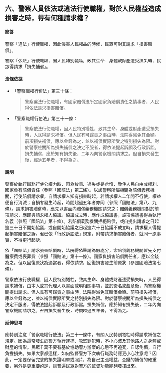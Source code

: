 ## 六、警察人員依法或違法行使職權，對於人民權益造成損害之時，得有何種請求權？

#### 簡答

警察「違法」行使職權，因此侵害人民權益的時候，民眾可對其請求「損害賠償」。

警察「依法」行使職權，因人民特別犧牲，致其生命、身體或財產遭受損失時，民眾得請求「損失補償」。

#### 法條依據

* 「警察職權行使法」第三十條：

   > 警察違法行使職權，有國家賠償法所定國家負賠償責任之情事者，人民得依法請求損害賠償。

* 「警察職權行使法」第三十一條：

   > 警察依法行使職權，因人民特別犧牲，致其生命、身體或財產遭受損失時，人民得請求補償。但人民有可歸責之事由時，法院得減免其金額。前項損失補償，應以金錢為之，並以補償實際所受之特別損失為限。對於警察機關所為損失補償之決定不服者，得依法提起訴願及行政訴訟。損失補償，應於知有損失後，二年內向警察機關請求之。但自損失發生後，經過五年者，不得為之。

#### 說明

警察於執行職務行使公權力時，因為故意、過失或是怠惰，致使人民自由或權利，國家負有賠償責任（參照「國賠法」第二條）。以該警察所屬機關為賠償義務機關，行使賠償請求權，自請求權人知有損害時起，若請求權人二年間不行使，權益便自行消滅；自損害發生時起，時間超過五年者亦同（參照「國賠法」第八、九條）。請求損害賠償時，應先以書面向賠償義務機關請求之；賠償義務機關對於前項請求，應即與請求權人協議。協議成立時，應作成協議書，該項協議書得為執行名義（參照「國賠法」第十條）。若賠償義務機關拒絕賠償，或自提出請求之日起逾三十日不開始協議，或自開始協議之日起逾六十日協議不成立時，請求權人得提起損害賠償之訴。但已依「行政訴訟法」規定，附帶請求損害賠償者，就同一原事實，不得更行起訴。

依「國賠法」請求損害賠償時，法院得依聲請為假處分，命賠償義務機關暫先支付醫療費或喪葬費（參照「國賠法」第十一條）。國家負損害賠償責任者，應以金錢為之。但以回復原狀為適當者，得依請求，回復損害發生前原狀（參照國賠法第七條）。

警察依法行使職權，因人民特別犧牲，致其生命、身體或財產遭受損失時，人民得請求補償，由本人或其代理人以書面載明相關事項，並於簽名或蓋章後，向警察機關提出請求。但人民有可歸責之事由時，法院得減免其賠償金額。前項損失補償，應以金錢為之，並以補償實際所受之特別損失為限。對於警察機關所為損失補償之決定不服者，得依法提起訴願及行政訴訟。損失補償，應於知有損失後，二年內向警察機關請求之。但自損失發生後，時間超過五年者，不得為之。

#### 延伸思考

應特別注意「警察職權行使法」第三十一條中，有關人民特別犧牲時得請求補償之規定。因為這常發生於警方執行逮捕、攻堅罪犯時，不小心波及其他路人之身體或財產的情形。民眾千萬不要有基於協助警方辦案的心態不再追究，自認倒楣，自行負擔損失。如果大家都這樣，如何監督警方下次執行職務時應更小心注意呢？因此，一定要保留完整的損失證明單或照片，為自己主張權益，金錢的補償的確重要，另外是更重要的是，讓普遍民眾對警方的監督功能能夠發揮出來。

